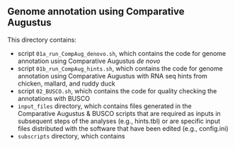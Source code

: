 ## Genome annotation using Comparative Augustus 
  
This directory contains:  
* script `01a_run_CompAug_denovo.sh`, which contains the code for genome annotation using Comparative Augustus _de novo_ 
* script `01b_run_CompAug_hints.sh`, which contains the code for genome annotation using Comparative Augustus with RNA seq hints from chicken, mallard, and ruddy duck
* script `02_BUSCO.sh`, which contains the code for quality checking the annotations with BUSCO
* `input_files` directory, which contains files generated in the Comparative Augustus & BUSCO scripts that are required as inputs in subsequent steps of the analyses (e.g., hints.tbl)  or are specific input files distributed with the software that have been edited (e.g., config.ini)
* `subscripts` directory, which contains 
